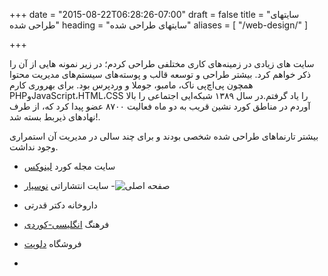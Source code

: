 +++
date = "2015-08-22T06:28:26-07:00"
draft = false
title = "سایتهای طراحی شده"
heading = "سایتهای طراحی شده"
aliases = [
    "/web-design/"
]

+++

سایت های زیادی در زمینه‌های کاری مختلفی طراحی کردم؛ در زیر نمونه هایی از آن را ذکر خواهم کرد. بیشتر طراحی و توسعه قالب و پوسته‌های سیستم‌های مدیریت محتوا همچون پی‌اچ‌پی ناک، مامبو، جوملا و وردپرس بود. برای بهروری کارم PHPوJavaScript،HTML،CSS را یاد گرفتم.در سال ١٣٨٩ شبکه‌ایی اجتماعی را بالا آوردم در مناطق کورد نشین قریب به دو ماه فعالیت ٨٧٠٠ عضو پیدا کرد که، از طرف نهادهای ذیربط بسته شد!.

بیشتر تارنماهای طراحی شده شخصی بودند و برای چند سالی در مدیریت آن استمراری وجود نداشت.

- سایت مجله کورد [لینوکس](https://linux.krd)
- سایت انتشاراتی [نوسیار](https://nusyar.com)
    -![صفحه اصلی](/about/img/n01.jpg)
- داروخانه دکتر قدرتی
- فرهنگ [انگلیسی-کوردی](https://dict.linux.krd/)
- فروشگاه [دلوپت](https://delopet.com)



- 

